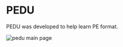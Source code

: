 # PEDU
PEDU was developed to help learn PE format.  


![pedu main page](https://user-images.githubusercontent.com/35250476/50570781-ca078480-0ddb-11e9-90d5-11ed4cad6969.PNG)
